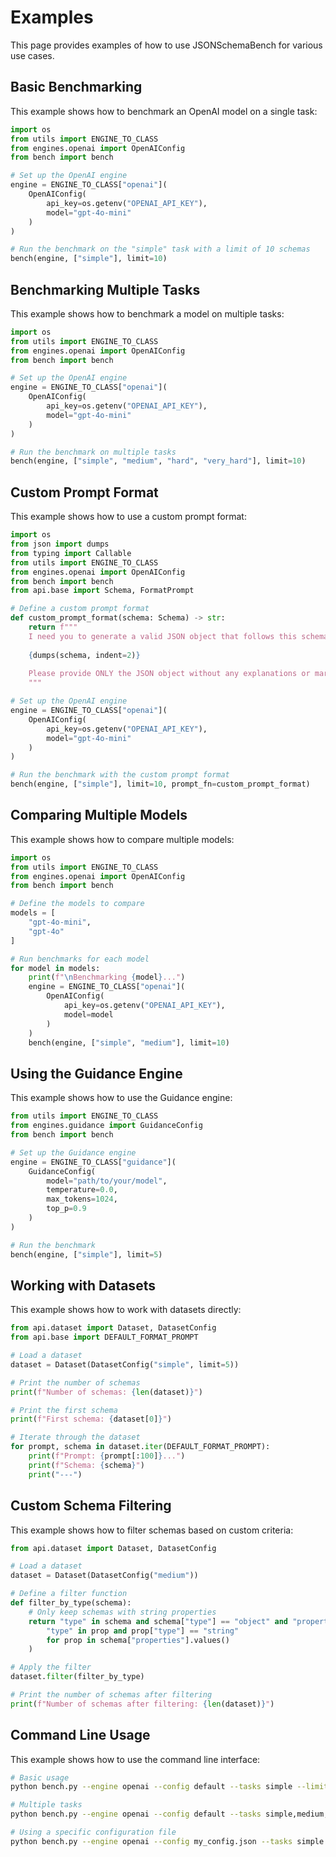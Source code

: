 # Examples

This page provides examples of how to use JSONSchemaBench for various use cases.

## Basic Benchmarking

This example shows how to benchmark an OpenAI model on a single task:

```python
import os
from utils import ENGINE_TO_CLASS
from engines.openai import OpenAIConfig
from bench import bench

# Set up the OpenAI engine
engine = ENGINE_TO_CLASS["openai"](
    OpenAIConfig(
        api_key=os.getenv("OPENAI_API_KEY"),
        model="gpt-4o-mini"
    )
)

# Run the benchmark on the "simple" task with a limit of 10 schemas
bench(engine, ["simple"], limit=10)
```

## Benchmarking Multiple Tasks

This example shows how to benchmark a model on multiple tasks:

```python
import os
from utils import ENGINE_TO_CLASS
from engines.openai import OpenAIConfig
from bench import bench

# Set up the OpenAI engine
engine = ENGINE_TO_CLASS["openai"](
    OpenAIConfig(
        api_key=os.getenv("OPENAI_API_KEY"),
        model="gpt-4o-mini"
    )
)

# Run the benchmark on multiple tasks
bench(engine, ["simple", "medium", "hard", "very_hard"], limit=10)
```

## Custom Prompt Format

This example shows how to use a custom prompt format:

```python
import os
from json import dumps
from typing import Callable
from utils import ENGINE_TO_CLASS
from engines.openai import OpenAIConfig
from bench import bench
from api.base import Schema, FormatPrompt

# Define a custom prompt format
def custom_prompt_format(schema: Schema) -> str:
    return f"""
    I need you to generate a valid JSON object that follows this schema:
    
    {dumps(schema, indent=2)}
    
    Please provide ONLY the JSON object without any explanations or markdown formatting.
    """

# Set up the OpenAI engine
engine = ENGINE_TO_CLASS["openai"](
    OpenAIConfig(
        api_key=os.getenv("OPENAI_API_KEY"),
        model="gpt-4o-mini"
    )
)

# Run the benchmark with the custom prompt format
bench(engine, ["simple"], limit=10, prompt_fn=custom_prompt_format)
```

## Comparing Multiple Models

This example shows how to compare multiple models:

```python
import os
from utils import ENGINE_TO_CLASS
from engines.openai import OpenAIConfig
from bench import bench

# Define the models to compare
models = [
    "gpt-4o-mini",
    "gpt-4o"
]

# Run benchmarks for each model
for model in models:
    print(f"\nBenchmarking {model}...")
    engine = ENGINE_TO_CLASS["openai"](
        OpenAIConfig(
            api_key=os.getenv("OPENAI_API_KEY"),
            model=model
        )
    )
    bench(engine, ["simple", "medium"], limit=10)
```

## Using the Guidance Engine

This example shows how to use the Guidance engine:

```python
from utils import ENGINE_TO_CLASS
from engines.guidance import GuidanceConfig
from bench import bench

# Set up the Guidance engine
engine = ENGINE_TO_CLASS["guidance"](
    GuidanceConfig(
        model="path/to/your/model",
        temperature=0.0,
        max_tokens=1024,
        top_p=0.9
    )
)

# Run the benchmark
bench(engine, ["simple"], limit=5)
```

## Working with Datasets

This example shows how to work with datasets directly:

```python
from api.dataset import Dataset, DatasetConfig
from api.base import DEFAULT_FORMAT_PROMPT

# Load a dataset
dataset = Dataset(DatasetConfig("simple", limit=5))

# Print the number of schemas
print(f"Number of schemas: {len(dataset)}")

# Print the first schema
print(f"First schema: {dataset[0]}")

# Iterate through the dataset
for prompt, schema in dataset.iter(DEFAULT_FORMAT_PROMPT):
    print(f"Prompt: {prompt[:100]}...")
    print(f"Schema: {schema}")
    print("---")
```

## Custom Schema Filtering

This example shows how to filter schemas based on custom criteria:

```python
from api.dataset import Dataset, DatasetConfig

# Load a dataset
dataset = Dataset(DatasetConfig("medium"))

# Define a filter function
def filter_by_type(schema):
    # Only keep schemas with string properties
    return "type" in schema and schema["type"] == "object" and "properties" in schema and any(
        "type" in prop and prop["type"] == "string" 
        for prop in schema["properties"].values()
    )

# Apply the filter
dataset.filter(filter_by_type)

# Print the number of schemas after filtering
print(f"Number of schemas after filtering: {len(dataset)}")
```

## Command Line Usage

This example shows how to use the command line interface:

```bash
# Basic usage
python bench.py --engine openai --config default --tasks simple --limit 10

# Multiple tasks
python bench.py --engine openai --config default --tasks simple,medium,hard --limit 10

# Using a specific configuration file
python bench.py --engine openai --config my_config.json --tasks simple
``` 